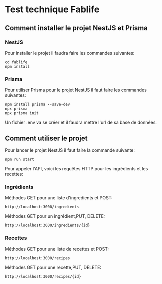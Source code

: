 # Test technique Fablife

## Comment installer le projet NestJS et Prisma

### NestJS

Pour installer le projet il faudra faire les commandes suivantes:

```
cd fablife
npm install
```

### Prisma

Pour utiliser Prisma pour le projet NestJS il faut faire les commandes suivantes:

```
npm install prisma --save-dev
npx prisma
npx prisma init
```
Un fichier .env va se créer et il faudra mettre l'url de sa base de données.

## Comment utiliser le projet

Pour lancer le projet NestJS il faut faire la commande suivante:

```
npm run start
```

Pour appeler l'API, voici les requêtes HTTP pour les ingrédients et les recettes:

### Ingrédients

Méthodes GET pour une liste d'ingredients et POST:

```
http://localhost:3000/ingredients
```

Méthodes GET pour un ingrédient,PUT, DELETE:

```
http://localhost:3000/ingredients/{id}
```

### Recettes

Méthodes GET pour une liste de recettes et POST:

```
http://localhost:3000/recipes
```

Méthodes GET pour une recette,PUT, DELETE:

```
http://localhost:3000/recipes/{id}
```

